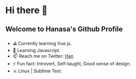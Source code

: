 # Hi there 👋
## Welcome to Hanasa's Github Profile 

- ⛳ Currently learning Vue.js.
- 🌱 Learning Javascript.
- 📫 Reach me on Twitter: [Han](https://twitter.com/nnivxix)
- ⚡ Fun fact: Introvert, Self-taught, Good sense of design.
- ⚔️ Linux | Sublime Text.






<!---
note:
reference for icon emoji : http://xahlee.info/comp/unicode_emoticons.html
--->
